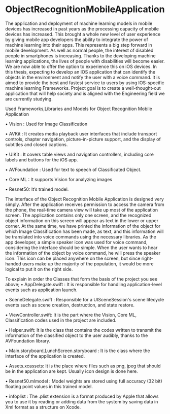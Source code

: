 # ObjectRecognitionMobileApplication
The application and deployment of machine learning models in mobile devices has increased in past years as the processing capacity of mobile devices has increased. This brought a whole new level of user experience by giving mobile app developers the ability to integrate the power of machine learning into their apps. This represents a big step forward in mobile development. As well as normal people, the interest of disabled people in smartphones is increasing. Thanks to the developing machine learning applications, the lives of people with disabilities will become easier. We are now able to offer the option to experience this on iOS devices. In this thesis, expecting to develop an IOS application that can identify the objects in the environment and notify the user with a voice command. It is aimed to provide the best and fastest service to users by using IOS-specific machine learning Frameworks. Project goal is to create a well-thought-out application that will help society and is aligned with the Engineering field we are currently studying.



Used Frameworks,Libraries and Models for Object Recognition Mobile Application

• Vision : Used for Image Classification

• AVKit : It creates media playback user interfaces that include transport controls,
chapter navigation, picture-in-picture support, and the display of subtitles and closed
captions.

• UIKit : It covers table views and navigation controllers, including core labels and
buttons for the iOS app.

• AVFoundation : Used for text to speech of Classificated Object.

• Core ML : It supports Vision for analyzing images

• Resnet50: It’s trained model.


The interface of the Object Recognition Mobile Application is designed very simply. After the application receives permission to access the camera from the phone, the real-time camera view will take up most of the application screen.
The application contains only one screen, and the recognized object information on this screen will appear as text in the lower or upper corner.
At the same time, we have printed the information of the object for which Image Classification has been made, as text, and this information will be translated into voice commands using the necessary libraries. As the app developer, a simple speaker icon was used for voice command, considering the interface should be simple. When the user wants to hear the information of the object by voice command, he will press the speaker icon. This icon can be placed anywhere on the screen, but since right-handed users make up the majority of the population, it would be more logical to put it on the right side.


To explain in order the Classes that form the basis of the project you see above;
• AppDelegate.swift : It is responsible for handling application-level events such as application launch.

• SceneDelegate.swift : Responsible for a UISceneSession's scene lifecycle events such as scene creation, destruction, and state restore.

• ViewController.swift: It is the part where the Vision, Core ML, Classification codes used in the project are included.

• Helper.swift: It is the class that contains the codes written to transmit the information of the classified object to the user audibly, thanks to the AVFoundation library.

• Main.storyboard,LunchScreen.storyboard : It is the class where the interface of the application is created.

• Assets.xcassets: It is the place where files such as png, jpeg that should be in the application are kept. Usually icon design is done here.

• Resnet50.mlmodel : Model weights are stored using full accuracy (32 bit) floating point values in this trained model.

• infoplist : The .plist extension is a format produced by Apple that allows you to use it by reading or adding data from the system by saving data in Xml format as a structure on Xcode.


